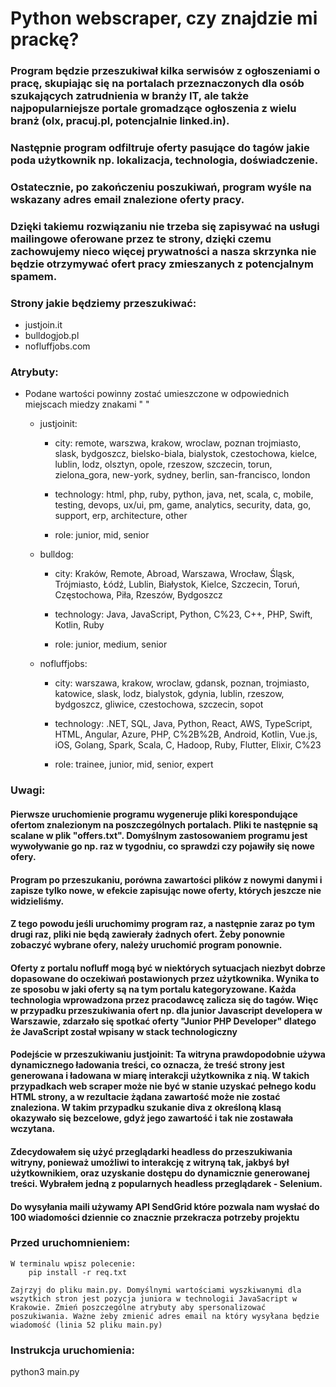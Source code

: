 # Python webscraper, czy znajdzie mi prackę?
### Program będzie przeszukiwał kilka serwisów z ogłoszeniami o pracę, skupiając się na portalach przeznaczonych dla osób szukających zatrudnienia w branży IT, ale także najpopularniejsze portale gromadzące ogłoszenia z wielu branż (olx, pracuj.pl, potencjalnie linked.in).

### Następnie program odfiltruje oferty pasujące do tagów jakie poda użytkownik np. lokalizacja, technologia, doświadczenie.

### Ostatecznie, po zakończeniu poszukiwań, program wyśle na wskazany adres email znalezione oferty pracy.

### Dzięki takiemu rozwiązaniu nie trzeba się zapisywać na usługi mailingowe oferowane przez te strony, dzięki czemu zachowujemy nieco więcej prywatności a nasza skrzynka nie będzie otrzymywać ofert pracy zmieszanych z potencjalnym spamem.

### Strony jakie będziemy przeszukiwać:
- justjoin.it
- bulldogjob.pl
- nofluffjobs.com


### Atrybuty:
- Podane wartości powinny zostać umieszczone w odpowiednich miejscach miedzy znakami " "
    - justjoinit:
        - city: remote, warszwa, krakow, wroclaw, poznan trojmiasto, slask, bydgoszcz, bielsko-biala, bialystok, czestochowa, kielce, lublin, lodz, olsztyn, opole, rzeszow, szczecin, torun, zielona_gora, new-york, sydney, berlin, san-francisco, london

        - technology: html, php, ruby, python, java, net, scala, c, mobile, testing, devops, ux/ui, pm, game, analytics, security, data, go, support, erp, architecture, other

        - role: junior, mid, senior

    - bulldog:
        - city: Kraków, Remote, Abroad, Warszawa, Wrocław, Śląsk, Trójmiasto, Łódź, Lublin, Białystok, Kielce, Szczecin, Toruń, Częstochowa, Piła, Rzeszów, Bydgoszcz

        - technology: Java, JavaScript, Python, C%23, C++, PHP, Swift, Kotlin, Ruby

        - role: junior, medium, senior
        
    - nofluffjobs:
        - city: warszawa, krakow, wroclaw, gdansk, poznan, trojmiasto, katowice, slask, lodz, bialystok, gdynia, lublin, rzeszow, bydgoszcz, gliwice, czestochowa, szczecin, sopot
        
        - technology: .NET, SQL, Java, Python, React, AWS, TypeScript, HTML, Angular, Azure, PHP, C%2B%2B, Android, Kotlin, Vue.js, iOS, Golang, Spark, Scala, C, Hadoop, Ruby, Flutter, Elixir, C%23

        - role: trainee, junior, mid, senior, expert

### Uwagi:
#### Pierwsze uruchomienie programu wygeneruje pliki korespondujące ofertom znalezionym na poszczególnych portalach. Pliki te następnie są scalane w plik "offers.txt". Domyślnym zastosowaniem programu jest wywoływanie go np. raz w tygodniu, co sprawdzi czy pojawiły się nowe ofery.
#### Program po przeszukaniu, porówna zawartości plików z nowymi danymi i zapisze tylko nowe, w efekcie zapisując nowe oferty, których jeszcze nie widzieliśmy.
#### Z tego powodu jeśli uruchomimy program raz, a następnie zaraz po tym drugi raz, pliki nie będą zawierały żadnych ofert. Żeby ponownie zobaczyć wybrane ofery, należy uruchomić program ponownie.
#### Oferty z portalu nofluff mogą być w niektórych sytuacjach niezbyt dobrze dopasowane do oczekiwań postawionych przez użytkownika. Wynika to ze sposobu w jaki oferty są na tym portalu kategoryzowane. Każda technologia wprowadzona przez pracodawcę zalicza się do tagów. Więc w przypadku przeszukiwania ofert np. dla junior Javascript developera w Warszawie, zdarzało się spotkać oferty "Junior PHP Developer" dlatego że JavaScript został wpisany w stack technologiczny
#### Podejście w przeszukiwaniu justjoinit: Ta witryna prawdopodobnie używa dynamicznego ładowania treści, co oznacza, że treść strony jest generowana i ładowana w miarę interakcji użytkownika z nią. W takich przypadkach web scraper może nie być w stanie uzyskać pełnego kodu HTML strony, a w rezultacie żądana zawartość może nie zostać znaleziona. W takim przypadku szukanie diva z określoną klasą okazywało się bezcelowe, gdyż jego zawartość i tak nie zostawała wczytana. 
#### Zdecydowałem się użyć przeglądarki headless do przeszukiwania witryny, ponieważ umożliwi to interakcję z witryną tak, jakbyś był użytkownikiem, oraz uzyskanie dostępu do dynamicznie generowanej treści. Wybrałem jedną z popularnych headless przeglądarek - Selenium. 
#### Do wysyłania maili używamy API SendGrid które pozwala nam wysłać do 100 wiadomości dziennie co znacznie przekracza potrzeby projektu

### Przed uruchomnieniem:

    W terminalu wpisz polecenie:
        pip install -r req.txt
    
    Zajrzyj do pliku main.py. Domyślnymi wartościami wyszkiwanymi dla wszytkich stron jest pozycja juniora w technologii JavaSacript w Krakowie. Zmień poszczególne atrybuty aby spersonalizować poszukiwania. Ważne żeby zmienić adres email na który wysyłana będzie wiadomość (linia 52 pliku main.py)

### Instrukcja uruchomienia:
python3 main.py